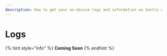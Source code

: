 ```yaml
---
description: How to get your on-device logs and information on Sentry error tracking
---
```


# Logs

{% hint style="info" %}
**Coming Soon**
{% endhint %}

